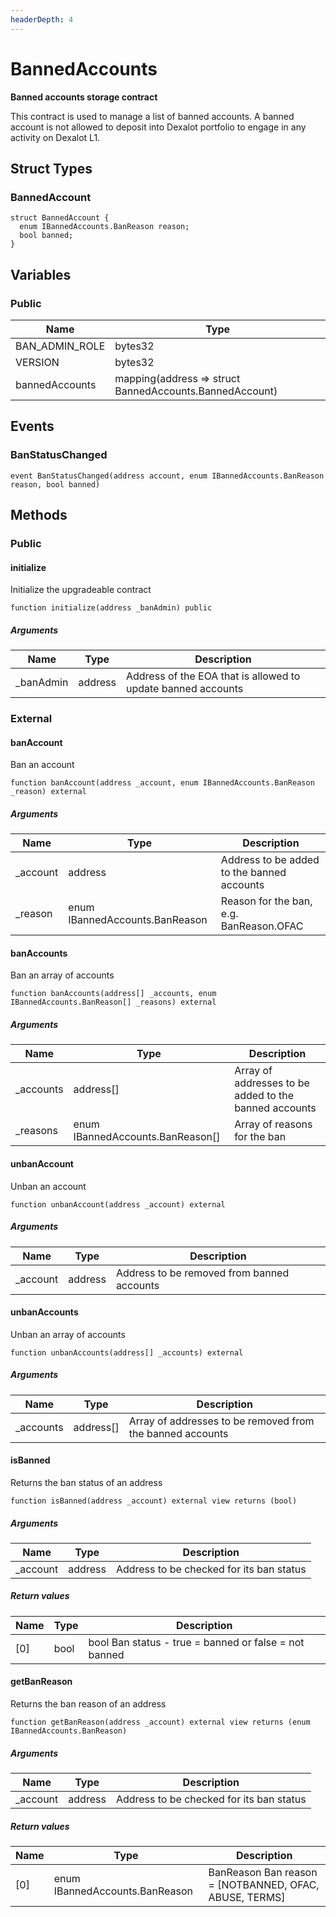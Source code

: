 ```yaml
---
headerDepth: 4
---
```


# BannedAccounts

**Banned accounts storage contract**

This contract is used to manage a list of banned accounts. A banned account
is not allowed to deposit into Dexalot portfolio to engage in any activity on
Dexalot L1.

## Struct Types

### BannedAccount

```solidity
struct BannedAccount {
  enum IBannedAccounts.BanReason reason;
  bool banned;
}
```

## Variables

### Public

| Name | Type |
| --- | --- |
| BAN_ADMIN_ROLE | bytes32 |
| VERSION | bytes32 |
| bannedAccounts | mapping(address &#x3D;&gt; struct BannedAccounts.BannedAccount) |

## Events

### BanStatusChanged

```solidity:no-line-numbers
event BanStatusChanged(address account, enum IBannedAccounts.BanReason reason, bool banned)
```

## Methods

### Public

#### initialize

Initialize the upgradeable contract

```solidity:no-line-numbers
function initialize(address _banAdmin) public
```

##### Arguments

| Name | Type | Description |
| ---- | ---- | ----------- |
| _banAdmin | address | Address of the EOA that is allowed to update banned accounts |

### External

#### banAccount

Ban an account

```solidity:no-line-numbers
function banAccount(address _account, enum IBannedAccounts.BanReason _reason) external
```

##### Arguments

| Name | Type | Description |
| ---- | ---- | ----------- |
| _account | address | Address to be added to the banned accounts |
| _reason | enum IBannedAccounts.BanReason | Reason for the ban, e.g. BanReason.OFAC |

#### banAccounts

Ban an array of accounts

```solidity:no-line-numbers
function banAccounts(address[] _accounts, enum IBannedAccounts.BanReason[] _reasons) external
```

##### Arguments

| Name | Type | Description |
| ---- | ---- | ----------- |
| _accounts | address[] | Array of addresses to be added to the banned accounts |
| _reasons | enum IBannedAccounts.BanReason[] | Array of reasons for the ban |

#### unbanAccount

Unban an account

```solidity:no-line-numbers
function unbanAccount(address _account) external
```

##### Arguments

| Name | Type | Description |
| ---- | ---- | ----------- |
| _account | address | Address to be removed from banned accounts |

#### unbanAccounts

Unban an array of accounts

```solidity:no-line-numbers
function unbanAccounts(address[] _accounts) external
```

##### Arguments

| Name | Type | Description |
| ---- | ---- | ----------- |
| _accounts | address[] | Array of addresses to be removed from the banned accounts |

#### isBanned

Returns the ban status of an address

```solidity:no-line-numbers
function isBanned(address _account) external view returns (bool)
```

##### Arguments

| Name | Type | Description |
| ---- | ---- | ----------- |
| _account | address | Address to be checked for its ban status |

##### Return values

| Name | Type | Description |
| ---- | ---- | ----------- |
| [0] | bool | bool Ban status - true = banned or false = not banned |

#### getBanReason

Returns the ban reason of an address

```solidity:no-line-numbers
function getBanReason(address _account) external view returns (enum IBannedAccounts.BanReason)
```

##### Arguments

| Name | Type | Description |
| ---- | ---- | ----------- |
| _account | address | Address to be checked for its ban status |

##### Return values

| Name | Type | Description |
| ---- | ---- | ----------- |
| [0] | enum IBannedAccounts.BanReason | BanReason Ban reason = [NOTBANNED, OFAC, ABUSE, TERMS] |

